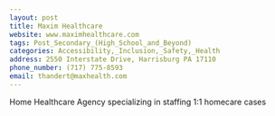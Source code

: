 ```yaml
---
layout: post
title: Maxim Healthcare
website: www.maximhealthcare.com
tags: Post_Secondary_(High_School_and_Beyond)
categories: Accessibility,_Inclusion,_Safety,_Health
address: 2550 Interstate Drive, Harrisburg PA 17110
phone_number: (717) 775-8593
email: thandert@maxhealth.com
---
```

Home Healthcare Agency specializing in staffing 1:1 homecare cases 